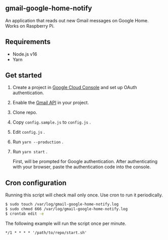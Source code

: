 gmail-google-home-notify
-------
An application that reads out new Gmail messages on Google Home.<br>
Works on Raspberry Pi.

## Requirements

- Node.js v16
- Yarn

## Get started

1. Create a project in [Google Cloud Console](https://console.cloud.google.com) and set up OAuth authentication.
2. Enable the [Gmail API](https://console.cloud.google.com/apis/api/gmail.googleapis.com) in your project.
3. Clone repo.
4. Copy `config.sample.js` to `config.js` .
5. Edit `config.js` .
6. Run `yarn --production` .
7. Run `yarn start` .

    First, will be prompted for Google authentication. After authenticating with your browser, paste the authentication code into the console.

## Cron configuration

Running this script will check mail only once. Use cron to run it periodically.

```bash
$ sudo touch /var/log/gmail-google-home-notify.log
$ sudo chmod 666 /var/log/gmail-google-home-notify.log
$ crontab edit -e
```

The following example will run the script once per minute.

```
*/1 * * * * '/path/to/repo/start.sh'
```
